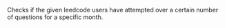 Checks if the given leedcode users have attempted over a certain number of questions for a specific month.
